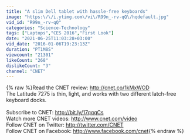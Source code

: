 ```yaml
---
title: "A slim Dell tablet with hassle-free keyboards"
image: "https:\/\/i.ytimg.com\/vi\/R99n_-rv-qQ\/hqdefault.jpg"
vid_id: "R99n_-rv-qQ"
categories: "Science-Technology"
tags: ["Laptops","CES 2016","First Look"]
date: "2021-06-25T11:03:28+03:00"
vid_date: "2016-01-06T19:23:13Z"
duration: "PT1M8S"
viewcount: "21301"
likeCount: "268"
dislikeCount: "3"
channel: "CNET"
---
```

{% raw %}Read the CNET review: <a rel="nofollow" target="blank" href="http://cnet.co/1kMxWOD">http://cnet.co/1kMxWOD</a><br />The Latitude 7275 is thin, light, and works with two different latch-free keyboard docks.<br /><br />Subscribe to CNET: <a rel="nofollow" target="blank" href="http://bit.ly/17qqqCs">http://bit.ly/17qqqCs</a><br />Watch more CNET videos: <a rel="nofollow" target="blank" href="http://www.cnet.com/video">http://www.cnet.com/video</a><br />Follow CNET on Twitter: <a rel="nofollow" target="blank" href="http://twitter.com/CNET">http://twitter.com/CNET</a><br />Follow CNET on Facebook: <a rel="nofollow" target="blank" href="http://www.facebook.com/cnet">http://www.facebook.com/cnet</a>{% endraw %}
